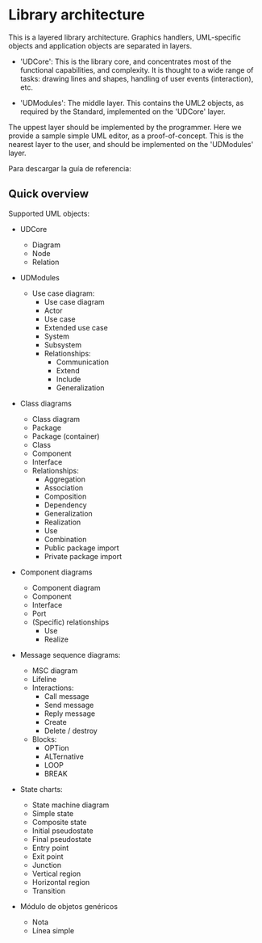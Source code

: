 # Library architecture #

This is a layered library architecture. Graphics handlers, UML-specific objects and application objects are separated in layers.

  * 'UDCore': This is the library core, and concentrates most of the functional capabilities, and complexity. It is thought to a wide range of tasks: drawing lines and shapes, handling of user events (interaction), etc.

  * 'UDModules': The middle layer. This contains the UML2 objects, as required by the Standard, implemented on the 'UDCore' layer.

The uppest layer should be implemented by the programmer. Here we provide a sample simple UML editor, as a proof-of-concept. This is the nearest layer to the user, and should be implemented on the 'UDModules' layer.

Para descargar la guía de referencia:
<Enlace a quickreference.pdf>

## Quick overview ##

Supported UML objects:

  * UDCore
    * Diagram
    * Node
    * Relation

  * UDModules
    * Use case diagram:
      * Use case diagram
      * Actor
      * Use case
      * Extended use case
      * System
      * Subsystem
      * Relationships:
        * Communication
        * Extend
        * Include
        * Generalization

  * Class diagrams
    * Class diagram
    * Package
    * Package (container)
    * Class
    * Component
    * Interface
    * Relationships:
      * Aggregation
      * Association
      * Composition
      * Dependency
      * Generalization
      * Realization
      * Use
      * Combination
      * Public package import
      * Private package import

  * Component diagrams
    * Component diagram
    * Component
    * Interface
    * Port
    * (Specific) relationships
      * Use
      * Realize


  * Message sequence diagrams:
    * MSC diagram
    * Lifeline
    * Interactions:
      * Call message
      * Send message
      * Reply message
      * Create
      * Delete / destroy
    * Blocks:
      * OPTion
      * ALTernative
      * LOOP
      * BREAK

  * State charts:
    * State machine diagram
    * Simple state
    * Composite state
    * Initial pseudostate
    * Final pseudostate
    * Entry point
    * Exit point
    * Junction
    * Vertical region
    * Horizontal region
    * Transition


  * Módulo de objetos genéricos
    * Nota
    * Línea simple